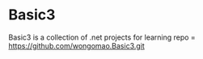 # Basic3
Basic3 is a collection of .net projects for learning
repo = https://github.com/wongomao.Basic3.git
